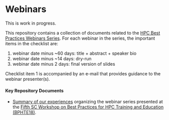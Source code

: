 # Webinars

This is work in progress.

This repository contains a collection of documents related to the [HPC Best Practices Webinars Series](https://ideas-productivity.org/events/hpc-best-practices-webinars). 
For each webinar in the series, the important items in the checklist are:

1. webinar date minus ~60 days: title + abstract + speaker bio
1. webinar date minus ~14 days: dry-run
1. webinar date minus   2 days: final version of slides

Checklist item 1 is accompanied by an e-mail that provides guidance to the webinar presenter(s).

#### Key Repository Documents

- [Summary of our experiences](2019_JOCSE.pdf) organizing the webinar series presented at the [Fifth SC Workshop on
Best Practices for HPC Training and Education (BPHTE18)](https://sighpceducation.acm.org/BPHTE18.html).
